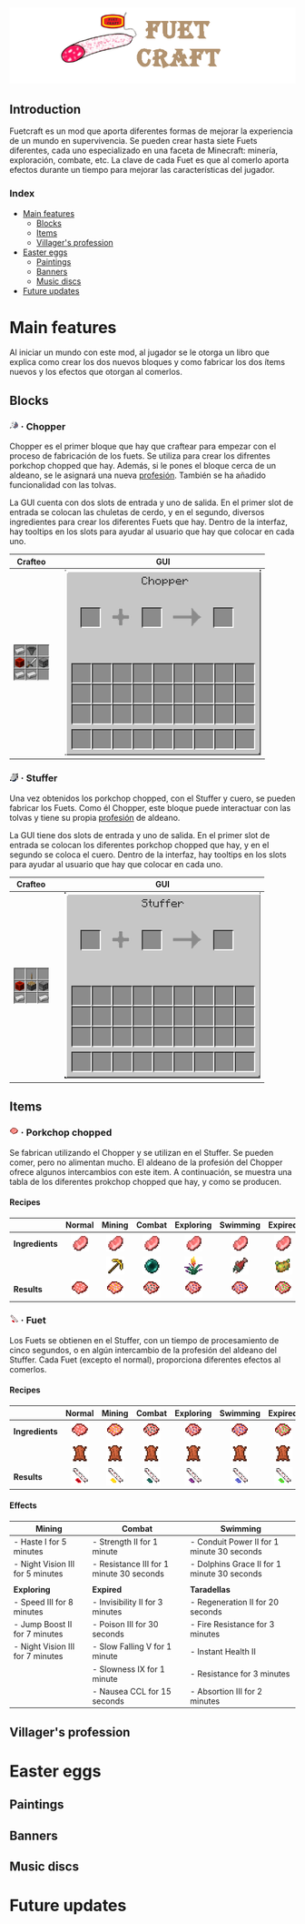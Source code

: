 ![logo](https://raw.githubusercontent.com/fuetland/fuetcraft/refs/heads/develop/src/main/resources/logo.png)

## Introduction <!-- omit in toc -->

Fuetcraft es un mod que aporta diferentes formas de mejorar la experiencia de un
 mundo en supervivencia. Se pueden crear hasta siete Fuets diferentes, cada uno
  especializado en una faceta de Minecraft: minería, exploración, combate, etc.
   La clave de cada Fuet es que al comerlo aporta efectos durante un tiempo para
   mejorar las características del jugador.

### Index <!-- omit in toc -->

- [Main features](#main-features)
  - [Blocks](#blocks)
  - [Items](#items)
  - [Villager's profession](#villagers-profession)
- [Easter eggs](#easter-eggs)
  - [Paintings](#paintings)
  - [Banners](#banners)
  - [Music discs](#music-discs)
- [Future updates](#future-updates)

# Main features

Al iniciar un mundo con este mod, al jugador se le otorga un libro que explica
 como crear los dos nuevos bloques y como fabricar los dos ítems nuevos y los
  efectos que otorgan al comerlos.

## Blocks

### ![chopper-icon](https://raw.githubusercontent.com/fuetland/fuetcraft/refs/heads/develop/src/main/resources/assets/fuetcraft/textures/block/choppericon.png) · Chopper <!-- omit in toc -->

Chopper es el primer bloque que hay que craftear para empezar con el proceso de
 fabricación de los fuets. Se utiliza para crear los difrentes
  porkchop chopped que hay. Además, si le pones el bloque cerca de un aldeano,
   se le asignará una nueva [profesión](#villagers-profession). También se ha
    añadido funcionalidad con las tolvas.

La GUI cuenta con dos slots de entrada y uno de salida. En el primer slot de entrada
 se colocan las chuletas de cerdo, y en el segundo, diversos ingredientes para
  crear los diferentes Fuets que hay. Dentro de la interfaz, hay tooltips en los
   slots para ayudar al usuario que hay que colocar en cada uno.

| Crafteo |   | GUI |
|:-------:|---|:---:|
|    ![chopper-craft](https://raw.githubusercontent.com/fuetland/fuetcraft/refs/heads/develop/src/main/resources/assets/fuetcraft/textures/screens/chopper-craft.png)    |   |  ![chopper-gui](https://raw.githubusercontent.com/fuetland/fuetcraft/refs/heads/develop/src/main/resources/assets/fuetcraft/textures/chopper-gui.png)  |

### ![stuffer-icon](https://raw.githubusercontent.com/fuetland/fuetcraft/refs/heads/develop/src/main/resources/assets/fuetcraft/textures/block/stuffericon.png) · Stuffer <!-- omit in toc -->

Una vez obtenidos los porkchop chopped, con el Stuffer y cuero, se pueden fabricar
 los Fuets. Como él Chopper, este bloque puede interactuar con las tolvas y tiene
  su propia [profesión](#villagers-profession) de aldeano.

La GUI tiene dos slots de entrada y uno de salida. En el primer slot de entrada
 se colocan los diferentes porkchop chopped que hay, y en el segundo se coloca el
  cuero. Dentro de la interfaz, hay tooltips en los slots para ayudar al usuario
   que hay que colocar en cada uno.

| Crafteo |   | GUI |
|:-------:|---|:---:|
|    ![stuffer-craft](https://raw.githubusercontent.com/fuetland/fuetcraft/refs/heads/develop/src/main/resources/assets/fuetcraft/textures/screens/stuffer-craft.png)    |   |  ![stuffer-gui](https://raw.githubusercontent.com/fuetland/fuetcraft/refs/heads/develop/src/main/resources/assets/fuetcraft/textures/stuffer-gui.png)  |

## Items

### ![prokchop-chopped-icon](https://raw.githubusercontent.com/fuetland/fuetcraft/refs/heads/develop/src/main/resources/assets/fuetcraft/textures/item/porkchop-chopped.png) · Porkchop chopped <!-- omit in toc -->

Se fabrican utilizando el Chopper y se utilizan en el Stuffer. Se pueden comer,
 pero no alimentan mucho. El aldeano de la profesión del Chopper ofrece algunos
  intercambios con este item. A continuación, se muestra una tabla de los diferentes
   prokchop chopped que hay, y como se producen.

#### Recipes <!-- omit in toc -->

|                 | Normal | Mining | Combat | Exploring | Swimming | Expired | Tarradellas |
|-----------------|:------:|:------:|:------:|:---------:|:--------:|:-------:|:-----------:|
| **Ingredients** |    ![porkchop](https://raw.githubusercontent.com/fuetland/fuetcraft/refs/heads/develop/src/main/resources/assets/fuetcraft/textures/screens/porkchop-32x32.png)   |    ![porkchop](https://raw.githubusercontent.com/fuetland/fuetcraft/refs/heads/develop/src/main/resources/assets/fuetcraft/textures/screens/porkchop-32x32.png)   |    ![porkchop](https://raw.githubusercontent.com/fuetland/fuetcraft/refs/heads/develop/src/main/resources/assets/fuetcraft/textures/screens/porkchop-32x32.png)   |     ![porkchop](https://raw.githubusercontent.com/fuetland/fuetcraft/refs/heads/develop/src/main/resources/assets/fuetcraft/textures/screens/porkchop-32x32.png)     |     ![porkchop](https://raw.githubusercontent.com/fuetland/fuetcraft/refs/heads/develop/src/main/resources/assets/fuetcraft/textures/screens/porkchop-32x32.png)    |    ![porkchop](https://raw.githubusercontent.com/fuetland/fuetcraft/refs/heads/develop/src/main/resources/assets/fuetcraft/textures/screens/porkchop-32x32.png)    |      ![porkchop](https://raw.githubusercontent.com/fuetland/fuetcraft/refs/heads/develop/src/main/resources/assets/fuetcraft/textures/screens/porkchop-32x32.png)      |
|                 |        |    ![golden-pickaxe-32x32](https://raw.githubusercontent.com/fuetland/fuetcraft/refs/heads/develop/src/main/resources/assets/fuetcraft/textures/screens/golden-pickaxe-32x32.png)   |    ![ender-pearl-32x32](https://raw.githubusercontent.com/fuetland/fuetcraft/refs/heads/develop/src/main/resources/assets/fuetcraft/textures/screens/ender-pearl-32x32.png)   |     ![torchflower-32x32](https://raw.githubusercontent.com/fuetland/fuetcraft/refs/heads/develop/src/main/resources/assets/fuetcraft/textures/screens/torchflower-32x32.png)     |     ![salmon-32x32](https://raw.githubusercontent.com/fuetland/fuetcraft/refs/heads/develop/src/main/resources/assets/fuetcraft/textures/screens/salmon-32x32.png)    |    ![poisonous-potato-32x32](https://raw.githubusercontent.com/fuetland/fuetcraft/refs/heads/develop/src/main/resources/assets/fuetcraft/textures/screens/poisonous-potato-32x32.png)    |      ![netherite-32x32](https://raw.githubusercontent.com/fuetland/fuetcraft/refs/heads/develop/src/main/resources/assets/fuetcraft/textures/screens/netherite-32x32.png)      |
|     **Results** |    ![porkchop-chopped-32x32](https://raw.githubusercontent.com/fuetland/fuetcraft/refs/heads/develop/src/main/resources/assets/fuetcraft/textures/screens/porkchop-chopped.png)   |    ![porkchop-chopped-mining-32x32](https://raw.githubusercontent.com/fuetland/fuetcraft/refs/heads/develop/src/main/resources/assets/fuetcraft/textures/screens/porkchop-chopped-mining-32x32.png)   |    ![porkchop-chopped-combat-32x32](https://raw.githubusercontent.com/fuetland/fuetcraft/refs/heads/develop/src/main/resources/assets/fuetcraft/textures/screens/porkchop-chopped-combat-32x32.png)   |     ![porkchop-chopped-exploring-32x32](https://raw.githubusercontent.com/fuetland/fuetcraft/refs/heads/develop/src/main/resources/assets/fuetcraft/textures/screens/porkchop-chopped-exploring-32x32.png)     |     ![porkchop-chopped-swimming-32x32](https://raw.githubusercontent.com/fuetland/fuetcraft/refs/heads/develop/src/main/resources/assets/fuetcraft/textures/screens/porkchop-chopped-swimming-32x32.png)    |    ![porkchop-chopped-expired-32x32](https://raw.githubusercontent.com/fuetland/fuetcraft/refs/heads/develop/src/main/resources/assets/fuetcraft/textures/screens/porkchop-chopped-expired-32x32.png)    |      ![porkchop-chopped-tarradellas-32x32](https://raw.githubusercontent.com/fuetland/fuetcraft/refs/heads/develop/src/main/resources/assets/fuetcraft/textures/screens/porkchop-chopped-tarradellas-32x32.png)      |

### ![fuet-icon](https://raw.githubusercontent.com/fuetland/fuetcraft/refs/heads/develop/src/main/resources/assets/fuetcraft/textures/item/fuet.png) · Fuet <!-- omit in toc -->

Los Fuets se obtienen en el Stuffer, con un tiempo de procesamiento de cinco
 segundos, o en algún intercambio de la profesión del aldeano del Stuffer. Cada
  Fuet (excepto el normal), proporciona diferentes efectos al comerlos.

#### Recipes <!-- omit in toc -->

|                 | Normal | Mining | Combat | Exploring | Swimming | Expired | Tarradellas |
|-----------------|:------:|:------:|:------:|:---------:|:--------:|:-------:|:-----------:|
| **Ingredients** |    ![porkchop-chopped-32x32](https://raw.githubusercontent.com/fuetland/fuetcraft/refs/heads/develop/src/main/resources/assets/fuetcraft/textures/screens/porkchop-chopped.png)   |    ![porkchop-chopped-mining-32x32](https://raw.githubusercontent.com/fuetland/fuetcraft/refs/heads/develop/src/main/resources/assets/fuetcraft/textures/screens/porkchop-chopped-mining-32x32.png)   |    ![porkchop-chopped-combat-32x32](https://raw.githubusercontent.com/fuetland/fuetcraft/refs/heads/develop/src/main/resources/assets/fuetcraft/textures/screens/porkchop-chopped-combat-32x32.png)   |     ![porkchop-chopped-exploring-32x32](https://raw.githubusercontent.com/fuetland/fuetcraft/refs/heads/develop/src/main/resources/assets/fuetcraft/textures/screens/porkchop-chopped-exploring-32x32.png)     |     ![porkchop-chopped-swimming-32x32](https://raw.githubusercontent.com/fuetland/fuetcraft/refs/heads/develop/src/main/resources/assets/fuetcraft/textures/screens/porkchop-chopped-swimming-32x32.png)    |    ![porkchop-chopped-expired-32x32](https://raw.githubusercontent.com/fuetland/fuetcraft/refs/heads/develop/src/main/resources/assets/fuetcraft/textures/screens/porkchop-chopped-expired-32x32.png)    |      ![porkchop-chopped-tarradellas-32x32](https://raw.githubusercontent.com/fuetland/fuetcraft/refs/heads/develop/src/main/resources/assets/fuetcraft/textures/screens/porkchop-chopped-tarradellas-32x32.png)      |
|                 |    ![leather](https://raw.githubusercontent.com/fuetland/fuetcraft/refs/heads/develop/src/main/resources/assets/fuetcraft/textures/screens/leather-32x32.png)   |    ![leather](https://raw.githubusercontent.com/fuetland/fuetcraft/refs/heads/develop/src/main/resources/assets/fuetcraft/textures/screens/leather-32x32.png)   |    ![leather](https://raw.githubusercontent.com/fuetland/fuetcraft/refs/heads/develop/src/main/resources/assets/fuetcraft/textures/screens/leather-32x32.png)   |     ![leather](https://raw.githubusercontent.com/fuetland/fuetcraft/refs/heads/develop/src/main/resources/assets/fuetcraft/textures/screens/leather-32x32.png)     |     ![leather](https://raw.githubusercontent.com/fuetland/fuetcraft/refs/heads/develop/src/main/resources/assets/fuetcraft/textures/screens/leather-32x32.png)    |    ![leather](https://raw.githubusercontent.com/fuetland/fuetcraft/refs/heads/develop/src/main/resources/assets/fuetcraft/textures/screens/leather-32x32.png)    |      ![leather](https://raw.githubusercontent.com/fuetland/fuetcraft/refs/heads/develop/src/main/resources/assets/fuetcraft/textures/screens/leather-32x32.png)      |
|     **Results** |    ![fuet-32x32](https://raw.githubusercontent.com/fuetland/fuetcraft/refs/heads/develop/src/main/resources/assets/fuetcraft/textures/screens/fuet-32x32.png)   |    ![fuet-mining-32x32](https://raw.githubusercontent.com/fuetland/fuetcraft/refs/heads/develop/src/main/resources/assets/fuetcraft/textures/screens/fuet-mining-32x32.png)   |    ![fuet-combat-32x32](https://raw.githubusercontent.com/fuetland/fuetcraft/refs/heads/develop/src/main/resources/assets/fuetcraft/textures/screens/fuet-combat-32x32.png)   |     ![fuet-exploring-32x32](https://raw.githubusercontent.com/fuetland/fuetcraft/refs/heads/develop/src/main/resources/assets/fuetcraft/textures/screens/fuet-exploring-32x32.png)     |     ![fuet-swimming-32x32](https://raw.githubusercontent.com/fuetland/fuetcraft/refs/heads/develop/src/main/resources/assets/fuetcraft/textures/screens/fuet-swimming-32x32.png)    |    ![fuet-expired-32x32](https://raw.githubusercontent.com/fuetland/fuetcraft/refs/heads/develop/src/main/resources/assets/fuetcraft/textures/screens/fuet-expired-32x32.png)    |      ![fuet-tarradellas-32x32](https://raw.githubusercontent.com/fuetland/fuetcraft/refs/heads/develop/src/main/resources/assets/fuetcraft/textures/screens/fuet-tarradellas-32x32.png)      |

#### Effects <!-- omit in toc -->

| **Mining**                       | **Combat**                               | **Swimming**                                |
|----------------------------------|------------------------------------------|---------------------------------------------|
| - Haste I for 5 minutes          | - Strength II for 1 minute               | - Conduit Power II for 1 minute 30 seconds  |
| - Night Vision III for 5 minutes | - Resistance III for 1 minute 30 seconds | - Dolphins Grace II for 1 minute 30 seconds |
|                                  |                                          |                                             |
| **Exploring**                    | **Expired**                              | **Taradellas**                              |
| - Speed III for 8 minutes        | - Invisibility II for 3 minutes          | - Regeneration II for 20 seconds            |
| - Jump Boost II for 7 minutes    | - Poison III for 30 seconds              | - Fire Resistance for 3 minutes             |
| - Night Vision III for 7 minutes | - Slow Falling V for 1 minute            | - Instant Health II                         |
|                                  | - Slowness IX for 1 minute               | - Resistance for 3 minutes                  |
|                                  | - Nausea CCL for 15 seconds              | - Absortion III for 2 minutes               |

## Villager's profession

# Easter eggs

## Paintings

## Banners

## Music discs

# Future updates
